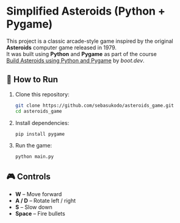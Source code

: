 # Simplified Asteroids (Python + Pygame)

This project is a classic arcade-style game inspired by the original **Asteroids** computer game released in 1979.  
It was built using **Python** and **Pygame** as part of the course  
[Build Asteroids using Python and Pygame](https://boot.dev) by *boot.dev*.

## 🚀 How to Run
1. Clone this repository:

   ```bash
   git clone https://github.com/sebasukodo/asteroids_game.git
   cd asteroids_game
   ```

2. Install dependencies:

   ```bash
   pip install pygame
   ```
3. Run the game:

   ```bash
   python main.py
   ```

## 🎮 Controls
- **W** – Move forward  
- **A / D** – Rotate left / right  
- **S** – Slow down  
- **Space** – Fire bullets 
